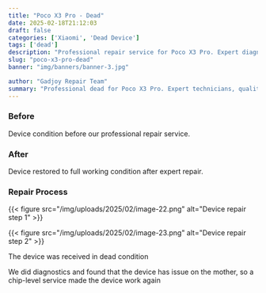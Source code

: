 ```yaml
---
title: "Poco X3 Pro - Dead"
date: 2025-02-18T21:12:03
draft: false
categories: ['Xiaomi', 'Dead Device']
tags: ['dead']
description: "Professional repair service for Poco X3 Pro. Expert diagnosis and quality repairs in Bangalore."
slug: "poco-x3-pro-dead"
banner: "img/banners/banner-3.jpg"

author: "Gadjoy Repair Team"
summary: "Professional dead for Poco X3 Pro. Expert technicians, quality parts, warranty included."
---
```



### Before

Device condition before our professional repair service.

### After

Device restored to full working condition after expert repair.

### Repair Process

{{< figure src="/img/uploads/2025/02/image-22.png" alt="Device repair step 1" >}}

{{< figure src="/img/uploads/2025/02/image-23.png" alt="Device repair step 2" >}}


The device was received in dead condition

We did diagnostics and found that the device has issue on the mother, so a chip-level service made the device work again